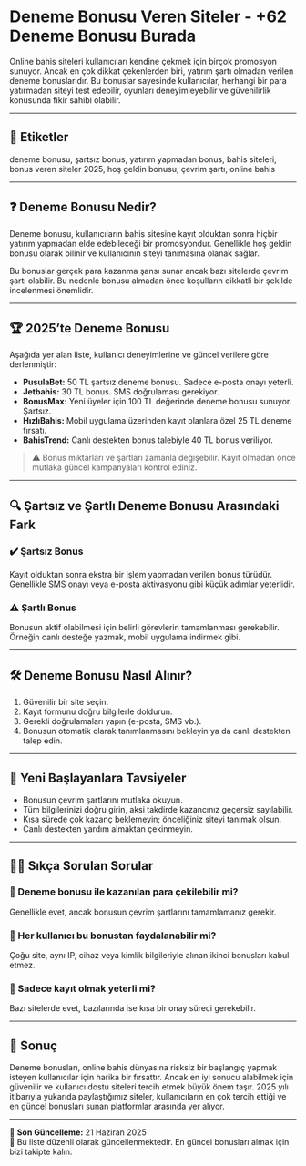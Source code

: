 <!--
title: Deneme Bonusu Veren Siteler - +62 Deneme Bonusu Burada
description: 2025 yılında yatırım yapmadan bonus veren en güvenilir deneme bonusu sitelerini listeledik. Şartsız bonuslar, üyelik şartları ve daha fazlası bu rehberde!
keywords: deneme bonusu, şartsız bonus, bahis siteleri, yatırım yapmadan bonus, bonus veren siteler 2025
author: Bonus Rehberi
-->

# Deneme Bonusu Veren Siteler - +62 Deneme Bonusu Burada

Online bahis siteleri kullanıcıları kendine çekmek için birçok promosyon sunuyor. Ancak en çok dikkat çekenlerden biri, yatırım şartı olmadan verilen deneme bonuslarıdır. Bu bonuslar sayesinde kullanıcılar, herhangi bir para yatırmadan siteyi test edebilir, oyunları deneyimleyebilir ve güvenilirlik konusunda fikir sahibi olabilir.

---

## 🔖 Etiketler

deneme bonusu, şartsız bonus, yatırım yapmadan bonus, bahis siteleri, bonus veren siteler 2025, hoş geldin bonusu, çevrim şartı, online bahis

---

## ❓ Deneme Bonusu Nedir?

Deneme bonusu, kullanıcıların bahis sitesine kayıt olduktan sonra hiçbir yatırım yapmadan elde edebileceği bir promosyondur. Genellikle hoş geldin bonusu olarak bilinir ve kullanıcının siteyi tanımasına olanak sağlar.

Bu bonuslar gerçek para kazanma şansı sunar ancak bazı sitelerde çevrim şartı olabilir. Bu nedenle bonusu almadan önce koşulların dikkatli bir şekilde incelenmesi önemlidir.

---

## 🏆 2025’te Deneme Bonusu

Aşağıda yer alan liste, kullanıcı deneyimlerine ve güncel verilere göre derlenmiştir:

- **PusulaBet:** 50 TL şartsız deneme bonusu. Sadece e-posta onayı yeterli.
- **Jetbahis:** 30 TL bonus. SMS doğrulaması gerekiyor.
- **BonusMax:** Yeni üyeler için 100 TL değerinde deneme bonusu sunuyor. Şartsız.
- **HızlıBahis:** Mobil uygulama üzerinden kayıt olanlara özel 25 TL deneme fırsatı.
- **BahisTrend:** Canlı destekten bonus talebiyle 40 TL bonus veriliyor.

> ⚠️ Bonus miktarları ve şartları zamanla değişebilir. Kayıt olmadan önce mutlaka güncel kampanyaları kontrol ediniz.

---

## 🔍 Şartsız ve Şartlı Deneme Bonusu Arasındaki Fark

### ✔️ Şartsız Bonus

Kayıt olduktan sonra ekstra bir işlem yapmadan verilen bonus türüdür. Genellikle SMS onayı veya e-posta aktivasyonu gibi küçük adımlar yeterlidir.

### ⚠️ Şartlı Bonus

Bonusun aktif olabilmesi için belirli görevlerin tamamlanması gerekebilir. Örneğin canlı desteğe yazmak, mobil uygulama indirmek gibi.

---

## 🛠️ Deneme Bonusu Nasıl Alınır?

1. Güvenilir bir site seçin.  
2. Kayıt formunu doğru bilgilerle doldurun.  
3. Gerekli doğrulamaları yapın (e-posta, SMS vb.).  
4. Bonusun otomatik olarak tanımlanmasını bekleyin ya da canlı destekten talep edin.

---

## 👥 Yeni Başlayanlara Tavsiyeler

- Bonusun çevrim şartlarını mutlaka okuyun.  
- Tüm bilgilerinizi doğru girin, aksi takdirde kazancınız geçersiz sayılabilir.  
- Kısa sürede çok kazanç beklemeyin; önceliğiniz siteyi tanımak olsun.  
- Canlı destekten yardım almaktan çekinmeyin.

---

## 🙋‍♂️ Sıkça Sorulan Sorular

### 💬 Deneme bonusu ile kazanılan para çekilebilir mi?

Genellikle evet, ancak bonusun çevrim şartlarını tamamlamanız gerekir.

### 💬 Her kullanıcı bu bonustan faydalanabilir mi?

Çoğu site, aynı IP, cihaz veya kimlik bilgileriyle alınan ikinci bonusları kabul etmez.

### 💬 Sadece kayıt olmak yeterli mi?

Bazı sitelerde evet, bazılarında ise kısa bir onay süreci gerekebilir.

---

## 📌 Sonuç

Deneme bonusları, online bahis dünyasına risksiz bir başlangıç yapmak isteyen kullanıcılar için harika bir fırsattır. Ancak en iyi sonucu alabilmek için güvenilir ve kullanıcı dostu siteleri tercih etmek büyük önem taşır. 2025 yılı itibarıyla yukarıda paylaştığımız siteler, kullanıcıların en çok tercih ettiği ve en güncel bonusları sunan platformlar arasında yer alıyor.

---

📅 **Son Güncelleme:** 21 Haziran 2025  
🔄 Bu liste düzenli olarak güncellenmektedir. En güncel bonusları almak için bizi takipte kalın.
